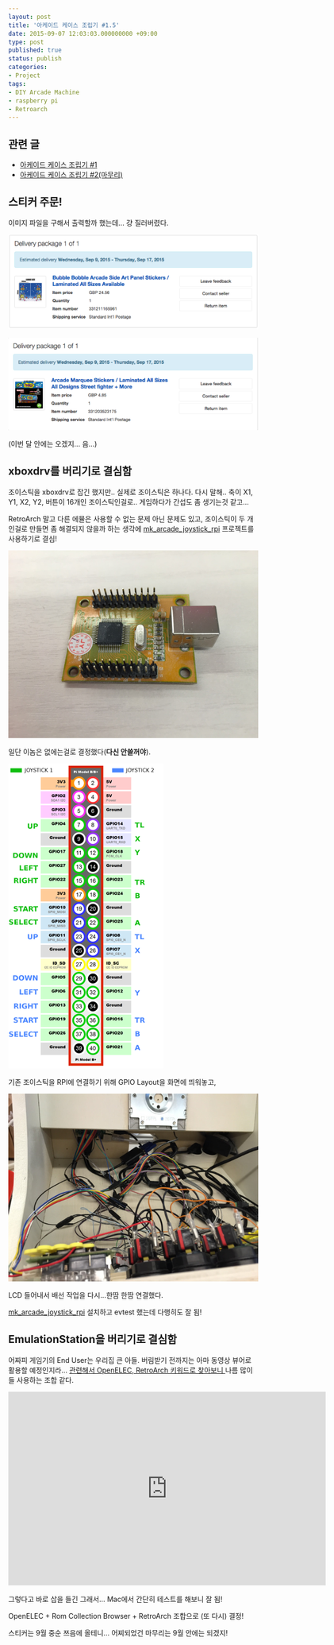 ```yaml
---
layout: post
title: '아케이드 케이스 조립기 #1.5'
date: 2015-09-07 12:03:03.000000000 +09:00
type: post
published: true
status: publish
categories:
- Project
tags:
- DIY Arcade Machine
- raspberry pi
- Retroarch
---
```

## 관련 글
* [아케이드 케이스 조립기 #1](/2015/09/01/아케이드-케이스-조립기-1/)
* [아케이드 케이스 조립기 #2(마무리)](/2015/09/19/아케이드-케이스-조립기-2/)

## 스티커 주문!
이미지 파일을 구해서 출력할까 했는데... 걍 질러버렸다.

![스크린샷 2015-09-02 오후 4.39.16](/images/2015/09/07/ec8aa4ed81aceba6b0ec83b7-2015-09-02-ec98a4ed9b84-4-39-16.png?w=660)

![스크린샷 2015-09-02 오후 4.53.43](/images/2015/09/07/ec8aa4ed81aceba6b0ec83b7-2015-09-02-ec98a4ed9b84-4-53-43.png?w=660)

(이번 달 안에는 오겠지... 음...)

## xboxdrv를 버리기로 결심함
조이스틱을 xboxdrv로 잡긴 했지만.. 실제로 조이스틱은 하나다.
다시 말해.. 축이 X1, Y1, X2, Y2, 버튼이 16개인 조이스틱인걸로..
게임하다가 간섭도 좀 생기는것 같고...


RetroArch 말고 다른 에뮬은 사용할 수 없는 문제 아닌 문제도 있고, 조이스틱이 두 개 인걸로 만들면 좀 해결되지 않을까 하는 생각에 [mk_arcade_joystick_rpi](https://github.com/digitalLumberjack/mk_arcade_joystick_rpi) 프로젝트를 사용하기로 결심!

![IMG_4243](/images/2015/09/07/img_4243.jpg?w=660)

일단 이놈은 없에는걸로 결정했다(**다신 안쓸꺼야**).

![](/images/2015/09/07/mk_joystick_arcade_GPIOsb+.png)

기존 조이스틱을 RPI에 연결하기 위해 GPIO Layout을 화면에 띄워놓고,

![IMG_4242](/images/2015/09/07/img_4242.jpg?w=660)

LCD 들어내서 배선 작업을 다시...한땀 한땀 연결했다.

[mk_arcade_joystick_rpi](https://github.com/digitalLumberjack/mk_arcade_joystick_rpi) 설치하고 evtest 했는데 다행히도 잘 됨!

## EmulationStation을 버리기로 결심함
어짜피 게임기의 End User는 우리집 큰 아들. 버림받기 전까지는 아마 동영상 뷰어로 활용할 예정인지라...
[관련해서 OpenELEC, RetroArch 키워드로 찾아보니 ](https://www.google.co.kr/webhp?sourceid=chrome-instant&ion=1&espv=2&ie=UTF-8#q=openelec+rom+collection+browser&tbm=vid)나름 많이들 사용하는 조합 같다.

<iframe id="ytplayer" type="text/html" width="640" height="390"
  src="http://www.youtube.com/embed/_xvGM8eHWB0?autoplay=0"
  frameborder="0"></iframe>

그렇다고 바로 삽을 들긴 그래서... Mac에서 간단히 테스트를 해보니 잘 됨!

OpenELEC + Rom Collection Browser + RetroArch 조합으로 (또 다시) 결정!

스티커는 9월 중순 쯔음에 올테니... 어찌되었건 마무리는 9월 안에는 되겠지!
